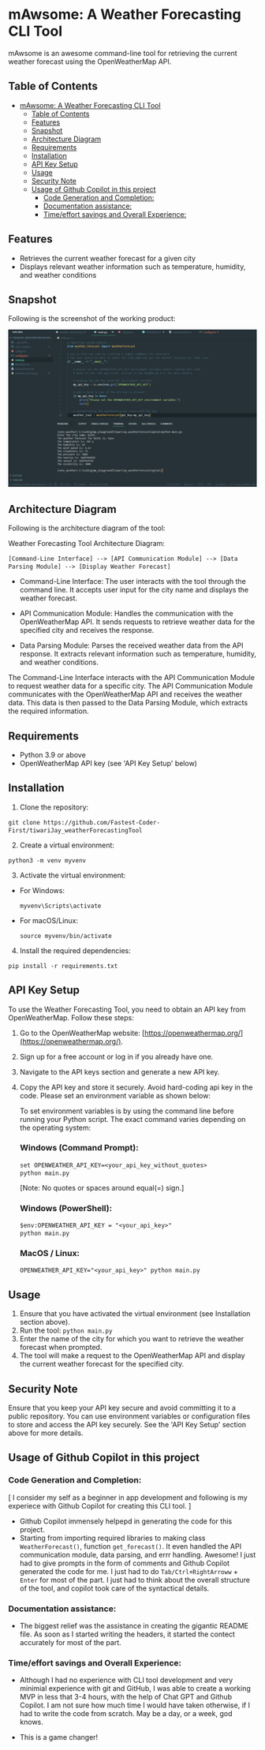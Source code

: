 # mAwsome: A Weather Forecasting CLI Tool

mAwsome is an awesome command-line tool for retrieving the current weather forecast using the OpenWeatherMap API.

## Table of Contents

- [mAwsome: A Weather Forecasting CLI Tool](#mawsome-a-weather-forecasting-cli-tool)
  - [Table of Contents](#table-of-contents)
  - [Features](#features)
  - [Snapshot](#snapshot)
  - [Architecture Diagram](#architecture-diagram)
  - [Requirements](#requirements)
  - [Installation](#installation)
  - [API Key Setup](#api-key-setup)
  - [Usage](#usage)
  - [Security Note](#security-note)
  - [Usage of Github Copilot in this project](#usage-of-github-copilot-in-this-project)
    - [Code Generation and Completion:](#code-generation-and-completion)
    - [Documentation assistance:](#documentation-assistance)
    - [Time/effort savings and Overall Experience:](#timeeffort-savings-and-overall-experience)


## Features

- Retrieves the current weather forecast for a given city
- Displays relevant weather information such as temperature, humidity, and weather conditions

## Snapshot
Following is the screenshot of the working product:

![A screenshot of the tool in action!](assets/working_tool.png)

## Architecture Diagram 
Following is the architecture diagram of the tool:

Weather Forecasting Tool Architecture Diagram:

```
[Command-Line Interface] --> [API Communication Module] --> [Data Parsing Module] --> [Display Weather Forecast]
```                            

- Command-Line Interface: The user interacts with the tool through the command line. It accepts user input for the city name and displays the weather forecast.

- API Communication Module: Handles the communication with the OpenWeatherMap API. It sends requests to retrieve weather data for the specified city and receives the response.

- Data Parsing Module: Parses the received weather data from the API response. It extracts relevant information such as temperature, humidity, and weather conditions.

The Command-Line Interface interacts with the API Communication Module to request weather data for a specific city. The API Communication Module communicates with the OpenWeatherMap API and receives the weather data. This data is then passed to the Data Parsing Module, which extracts the required information. 



## Requirements

- Python 3.9 or above
- OpenWeatherMap API key (see 'API Key Setup' below)

## Installation

1. Clone the repository:
```
git clone https://github.com/Fastest-Coder-First/tiwariJay_weatherForecastingTool
```

2. Create a virtual environment:
```
python3 -m venv myvenv
```
3. Activate the virtual environment:
- For Windows:
  ```
  myvenv\Scripts\activate
  ```
- For macOS/Linux:
  ```
  source myvenv/bin/activate
  ```
4. Install the required dependencies:
```
pip install -r requirements.txt
```


## API Key Setup

To use the Weather Forecasting Tool, you need to obtain an API key from OpenWeatherMap. Follow these steps:

1. Go to the OpenWeatherMap website: [https://openweathermap.org/](https://openweathermap.org/).
2. Sign up for a free account or log in if you already have one.
3. Navigate to the API keys section and generate a new API key.
4. Copy the API key and store it securely. Avoid hard-coding api key in the code. Please set an environment variable as shown below:

    To set environment variables is by using the command line before running your Python script. The exact command varies depending on the operating system:

    ### Windows (Command Prompt):
    ```
    set OPENWEATHER_API_KEY=<your_api_key_without_quotes>
    python main.py
    ```
    [Note: No quotes or spaces around equal(=) sign.]

    ### Windows (PowerShell):
    ```
    $env:OPENWEATHER_API_KEY = "<your_api_key>"
    python main.py
    ```

    ### MacOS / Linux:
    ```
    OPENWEATHER_API_KEY="<your_api_key>" python main.py
    ```

## Usage

1. Ensure that you have activated the virtual environment (see Installation section above).
2. Run the tool: `python main.py`
3. Enter the name of the city for which you want to retrieve the weather forecast when prompted.
4. The tool will make a request to the OpenWeatherMap API and display the current weather forecast for the specified city.


## Security Note

Ensure that you keep your API key secure and avoid committing it to a public repository. You can use environment variables or configuration files to store and access the API key securely. See the 'API Key Setup' section above for more details.

## Usage of Github Copilot in this project

### Code Generation and Completion: 
[ I consider my self as a beginner in app development and following is my experiece with Github Copilot for creating this CLI tool. ]

- Github Copilot immensely helpepd in generating the code for this project. 
- Starting from importing required libraries to making class `WeatherForecast()`, function `get_forecast()`. It even handled the API communication module, data parsing, and errr handling. Awesome! I just had to give prompts in the form of comments and Github Copilot generated the code for me. I just had to do `Tab/Ctrl+RightArroww` + `Enter` for most of the part. I just had to think about the overall structure of the tool, and copilot took care of the syntactical details.

### Documentation assistance:
- The biggest relief was the assistance in creating the gigantic README file. As soon as I started writing the headers, it started the contect accurately for most of the part.  

### Time/effort savings and Overall Experience:
- Although I had no experience with CLI tool development and very minimial experience with git and GitHub, I was able to create a working MVP in less that 3-4 hours, with the help of Chat GPT and Github Copilot. I am not sure how much time I would have taken otherwise, if I had to write the code from scratch. May be a day, or a week, god knows. 

- This is a game changer!



